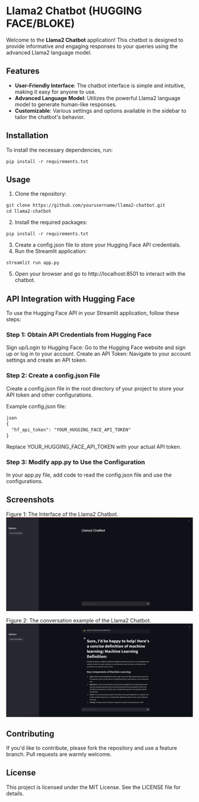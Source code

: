 # Llama2 Chatbot (HUGGING FACE/BLOKE)

Welcome to the **Llama2 Chatbot** application! This chatbot is designed to provide informative and engaging responses to your queries using the advanced Llama2 language model.

## Features

- **User-Friendly Interface**: The chatbot interface is simple and intuitive, making it easy for anyone to use.
- **Advanced Language Model**: Utilizes the powerful Llama2 language model to generate human-like responses.
- **Customizable**: Various settings and options available in the sidebar to tailor the chatbot's behavior.

## Installation

To install the necessary dependencies, run:

```
pip install -r requirements.txt
```

## Usage
1. Clone the repository:
```
git clone https://github.com/yourusername/llama2-chatbot.git
cd llama2-chatbot
```

2. Install the required packages:

```
pip install -r requirements.txt
```
3. Create a config.json file to store your Hugging Face API credentials.
4. Run the Streamlit application:
   
```
streamlit run app.py
```
5. Open your browser and go to http://localhost:8501 to interact with the chatbot.

## API Integration with Hugging Face
To use the Hugging Face API in your Streamlit application, follow these steps:

### Step 1: Obtain API Credentials from Hugging Face
Sign up/Login to Hugging Face: Go to the Hugging Face website and sign up or log in to your account.
Create an API Token: Navigate to your account settings and create an API token.

### Step 2: Create a config.json File
Create a config.json file in the root directory of your project to store your API token and other configurations.

Example config.json file:
```
json
{
  "hf_api_token": "YOUR_HUGGING_FACE_API_TOKEN"
}
```
Replace YOUR_HUGGING_FACE_API_TOKEN with your actual API token.

### Step 3: Modify app.py to Use the Configuration
In your app.py file, add code to read the config.json file and use the configurations.

## Screenshots

Figure 1: The  Interface of  the Llama2 Chatbot.
![Interface](https://github.com/DevanshL/Llama2-chatbot/blob/main/Images/Interface.png?raw=true)


Figure 2: The  conversation example of the Llama2 Chatbot.
![chat](https://github.com/DevanshL/Llama2-chatbot/blob/main/Images/Screenshot_2024-07-24_16-20-06.png?raw=true)

## Contributing
If you'd like to contribute, please fork the repository and use a feature branch. Pull requests are warmly welcome.

## License
This project is licensed under the MIT License. See the LICENSE file for details.



